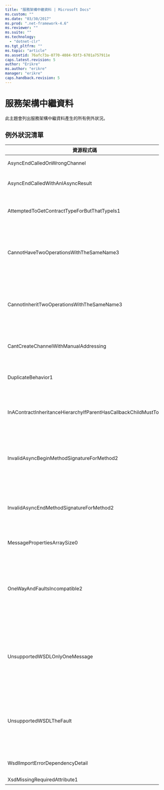 ```yaml
---
title: "服務架構中繼資料 | Microsoft Docs"
ms.custom: ""
ms.date: "03/30/2017"
ms.prod: ".net-framework-4.6"
ms.reviewer: ""
ms.suite: ""
ms.technology: 
  - "dotnet-clr"
ms.tgt_pltfrm: ""
ms.topic: "article"
ms.assetid: 76afc73a-0770-4084-93f3-6701a757911e
caps.latest.revision: 5
author: "Erikre"
ms.author: "erikre"
manager: "erikre"
caps.handback.revision: 5
---
```

# 服務架構中繼資料
此主題會列出服務架構中繼資料產生的所有例外狀況。  
  
## 例外狀況清單  
  
|資源程式碼|資源字串|  
|-----------|----------|  
|AsyncEndCalledOnWrongChannel|在錯誤的通道上呼叫非同步 End。|  
|AsyncEndCalledWithAnIAsyncResult|透過不同的 Begin 方法，使用 IAsyncResult 來呼叫非同步 End。|  
|AttemptedToGetContractTypeForButThatTypeIs1|嘗試取得指定之項目的合約類型。此類型不是 ServiceContract 而且並未繼承 ServiceContract。|  
|CannotHaveTwoOperationsWithTheSameName3|在同一份合約中，不可有兩個同名的作業。指定之類型中的指定方法違反此規則。藉由變更方法名稱或使用 OperationContractAttribute 的 Name 屬性，變更其中一項作業的名稱。|  
|CannotInheritTwoOperationsWithTheSameName3|無法繼承同名的兩個不同作業。來自指定之合約的指定作業違反此規則。藉由變更方法名稱或使用 OperationContractAttribute 的 Name 屬性，變更其中一項作業的名稱。|  
|CantCreateChannelWithManualAddressing|無法為需要要求\/回覆的合約與需要手動定址的繫結建立通道，但是僅支援雙工通訊。|  
|DuplicateBehavior1|無法將值新增至集合。集合已經包含具有相同指定之類型的項目。此集合僅針對每個類型支援一個執行個體。|  
|InAContractInheritanceHierarchyIfParentHasCallbackChildMustToo|由於指定的基礎服務合約具有指定的回呼合約，指定的衍生服務合約必須同時將指定的類型或是衍生的類型指定為回呼合約。|  
|InvalidAsyncBeginMethodSignatureForMethod2|在指定的 ServiceContract 類型中，指定之方法的無效非同步 Begin 方法簽章。您的 Begin 方法必須將 AsyncCallback 與某個物件當成最後兩個引數，並傳回 IAsyncResult。|  
|InvalidAsyncEndMethodSignatureForMethod2|在指定的 ServiceContract 類型中，指定之方法的無效非同步 End 方法簽章。您的 End 方法必須將 IAsyncResult 當成最後一個引數。|  
|MessagePropertiesArraySize0|傳遞的陣列沒有足夠的空間來容納此集合所包含的全部屬性。|  
|OneWayAndFaultsIncompatible2|所指定類型中的指定方法會標示為 IsOneWay\=true 並宣告一個或多個 FaultContractAttributes。單向方法無法宣告 FaultContractAttributes。請將 IsOneWay 變更為 false 或是移除 FaultContractAttributes。|  
|UnsupportedWSDLOnlyOneMessage|不支援的 Web 服務描述語言。針對錯誤訊息僅支援一個訊息部分。此錯誤訊息參考了一個以上的訊息部分。如果您具有 Web 服務描述語言檔的編輯存取權限，則可以藉由移除額外的訊息部分，讓錯誤訊息僅參考一個部分來解決這個問題。|  
|UnsupportedWSDLTheFault|不支援的 Web 服務描述語言。錯誤訊息部分必須參考一個項目。此錯誤訊息並未參考項目。如果您具有 Web 服務定義語言文件的編輯存取權限，則可以透過使用 'element' 屬性來參考結構描述項目以解決這個問題。|  
|WsdlImportErrorDependencyDetail|匯入其他指定值所依存的指定項目時發生錯誤。同時指定了 Xpath。|  
|XsdMissingRequiredAttribute1|缺少指定的必要屬性。|